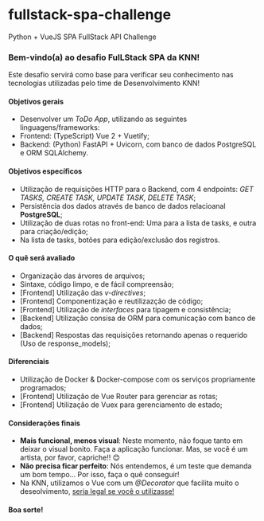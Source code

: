 # fullstack-spa-challenge
Python + VueJS SPA FullStack API Challenge

### Bem-vindo(a) ao desafio FulLStack SPA da KNN!
Este desafio servirá como base para verificar seu conhecimento nas tecnologias utilizadas pelo time de Desenvolvimento KNN!

#### Objetivos gerais
- Desenvolver um *ToDo App*, utilizando as seguintes linguagens/frameworks:
- Frontend: (TypeScript) Vue 2 + Vuetify;
- Backend: (Python) FastAPI + Uvicorn, com banco de dados PostgreSQL e ORM SQLAlchemy.

#### Objetivos específicos
- Utilização de requisições HTTP para o Backend, com 4 endpoints: *GET TASKS, CREATE TASK, UPDATE TASK, DELETE TASK*;
- Persistência dos dados através de banco de dados relacioanal **PostgreSQL**;
- Utilização de duas rotas no front-end: Uma para a lista de tasks, e outra para criação/edição;
- Na lista de tasks, botões para edição/exclusão dos registros.

#### O quê será avaliado
- Organização das árvores de arquivos;
- Sintaxe, código limpo, e de fácil compreensão;
- [Frontend] Utilização das *v-directives*;
- [Frontend] Componentização e reutilizazção de código;
- [Frontend] Utilização de *interfaces* para tipagem e consistência;
- [Backend] Utilização consisa de ORM para comunicação com banco de dados;
- [Backend] Respostas das requisições retornando apenas o requerido (Uso de response_models);

#### Diferenciais
- Utilização de Docker & Docker-compose com os serviços propriamente programados;
- [Frontend] Utilização de Vue Router para gerenciar as rotas;
- [Frontend] Utilização de Vuex para gerenciamento de estado;

#### Considerações finais
- **Mais funcional, menos visual**: Neste momento, não foque tanto em deixar o visual bonito. Faça a aplicação funcionar. Mas, se você é um artista, por favor, capriche!! :blush:
- **Não precisa ficar perfeito**: Nós entendemos, é um teste que demanda um bom tempo... Por isso, faça o quê conseguir!
- Na KNN, utilizamos o Vue com um *@Decorator* que facilita muito o deseolvimento, <a href="https://class-component.vuejs.org/">seria legal se você o utilizasse!</a>

#### Boa sorte!
